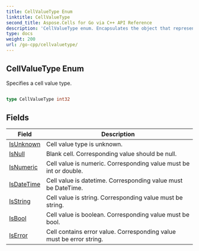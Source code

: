 ```yaml
---
title: CellValueType Enum 
linktitle: CellValueType
second_title: Aspose.Cells for Go via C++ API Reference
description: 'CellValueType enum. Encapsulates the object that represents cellvaluetype in Go.'
type: docs
weight: 200
url: /go-cpp/cellvaluetype/
---
```


## CellValueType Enum

Specifies a cell value type.

```go

type CellValueType int32


```

## Fields

| Field | Description |
| --- | --- |
|[IsUnknown](./isunknown/) | Cell value type is unknown. | 
|[IsNull](./isnull/) | Blank cell. Corresponding value should be null. | 
|[IsNumeric](./isnumeric/) | Cell value is numeric. Corresponding value must be int or double. | 
|[IsDateTime](./isdatetime/) | Cell value is datetime. Corresponding value must be DateTime. | 
|[IsString](./isstring/) | Cell value is string. Corresponding value must be string. | 
|[IsBool](./isbool/) | Cell value is boolean. Corresponding value must be bool. | 
|[IsError](./iserror/) | Cell contains error value. Corresponding value must be error string. | 
